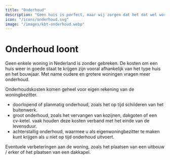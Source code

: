 ```yaml
---
title: "Onderhoud"
description: "Geen huis is perfect, maar wij zorgen dat het dat wel wordt! Voor elk type woning bieden wij maatwerk onderhoud."
icon: "/icons/onderhoud.svg"
image: "/images/kbt-onderhoud.webp"
---
```


# Onderhoud loont

Geen enkele woning in Nederland is zonder gebreken. De kosten om een huis weer
in goede staat te krijgen zijn vooral afhankelijk van het type huis en het
bouwjaar. Met name oudere en grotere woningen vragen meer onderhoud.

Onderhoudskosten komen geheel voor eigen rekening van de woningbezitter.

- doorlopend of planmatig onderhoud, zoals het op tijd schilderen van het
  buitenwerk.
- groot onderhoud, zoals het vervangen van kozijnen, dakgoten of een cv-ketel.
  vaak houden deze kosten verband met het einde van de levensduur.
- achterstallig onderhoud, waarmee u als eigenwoningbezitter te maken kunt
  krijgen als u niet op tijd onderhoud uitvoert.

Eventuele verbeteringen aan de woning, zoals het plaatsen van een uitbouw /
erker of het plaatsen van een dakkapel.
